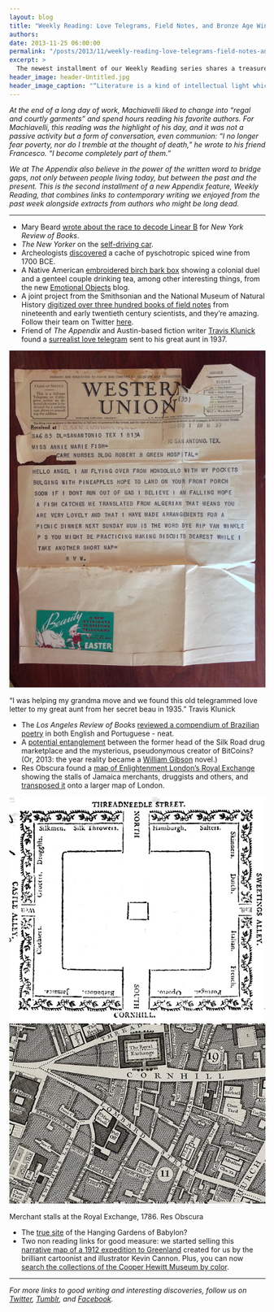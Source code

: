 ```yaml
---
layout: blog
title: "Weekly Reading: Love Telegrams, Field Notes, and Bronze Age Wine"
authors:
date: 2013-11-25 06:00:00
permalink: "/posts/2013/11/weekly-reading-love-telegrams-field-notes-and-bronze-age-wine"
excerpt: >
  The newest installment of our Weekly Reading series shares a treasure trove of over 300 scientific field books, a new way to search museum collections by color, and a surreal love telegram from 1937.
header_image: header-Untitled.jpg
header_image_caption: "“Literature is a kind of intellectual light which, like the light of the sun, enables us to see what we do not like.” - Dr. Johnson"
---
```

*At the end of a long day of work, Machiavelli liked to change into “regal and courtly garments” and spend hours reading his favorite authors. For Machiavelli, this reading was the highlight of his day, and it was not a passive activity but a form of conversation, even communion: “I no longer fear poverty, nor do I tremble at the thought of death,” he wrote to his friend Francesco. “I become completely part of them.”*

*We at *The Appendix* also believe in the power of the written word to bridge gaps, not only between people living today, but between the past and the present. This is the second installment of a new *Appendix* feature, *Weekly Reading,* that combines links to contemporary writing we enjoyed from the past week alongside extracts from authors who might be long dead.*

***

- Mary Beard [wrote about the race to decode Linear B](http://www.nybooks.com/articles/archives/2013/dec/05/what-was-greek-to-them/) for *New York Review of Books*.
- *The New Yorker* on the [self-driving car](http://www.newyorker.com/reporting/2013/11/25/131125fa_fact_bilger?currentPage=all&src=longreads&utm_content=buffer1e1a6&utm_source=buffer&utm_medium=twitter&utm_campaign=Buffer).
- Archeologists [discovered](blogs.smithsonianmag.com/smartnews/2013/11/archeologists-discovered-a-stash-of-3700-year-old-psychotropic-wine/) a cache of pyschotropic spiced wine from 1700 BCE. 
- A Native American [embroidered birch bark box](http://emotionalobjects.wordpress.com/2013/11/21/emotional-objects-archive-the-native-american-birch-box/) showing a colonial duel and a genteel couple drinking tea, among other interesting things, from the new [Emotional Objects](https://twitter.com/EmotionalObject) blog.
- A joint project from the Smithsonian and the National Museum of Natural History [digitized over three hundred books of field notes](http://collections.si.edu/search/results.htm?tag.cstype=all&q=unit_code%3AFBR&fq=online_media_type:%22Electronic+resource%22) from nineteenth and early twentieth century scientists, and they’re amazing. Follow their team on Twitter [here](https://twitter.com/FieldBookProj).
- Friend of *The Appendix* and Austin-based fiction writer [Travis Klunick](thesemightysecrets.tumblr.com) found a [surrealist love telegram](http://tumblr.theappendix.net/post/67165169004/thesemightysecrets-i-was-helping-my-grandma#notes) sent to his great aunt in 1937.

<div class="inline-image">
  <a class="fancybox" href="/images/blog/2013/11/tumblr_mvnojkmmRh1qzmympo1_1280-large.jpg">
    <img src="/images/blog/2013/11/tumblr_mvnojkmmRh1qzmympo1_1280-medium.jpg" width="640" alt="Weekly Reading" />
  </a>
  <p class="caption">
    “I was helping my grandma move and we found this old telegrammed love letter to my great aunt from her secret beau in 1935.”
    <span class="credit">
      Travis Klunick
    </span>
  </p>
</div>

- The *Los Angeles Review of Books* [reviewed a compendium of Brazilian poetry](https://lareviewofbooks.org/essay/brazilian-poetry-today-2/) in both English and Portuguese - neat. 
- A [potential entanglement](http://bits.blogs.nytimes.com/2013/11/23/study-suggests-link-between-dread-pirate-roberts-and-satoshi-nakamoto/?_r=1&) between the former head of the Silk Road drug marketplace and the mysterious, pseudonymous creator of BitCoins? (Or, 2013: the year reality became a [William Gibson](https://twitter.com/GreatDismal) novel.)
- Res Obscura found a [map of Enlightenment London’s Royal Exchange](http://books.google.com/books?id=0poHAAAAQAAJ&pg=PR1#v=onepage&q&f=false) showing the stalls of Jamaica merchants, druggists and others, and [transposed it](https://twitter.com/ResObscura/status/404671543218683904) onto a larger map of London.

<div class="inline-image">
  <a class="fancybox" href="/images/blog/2013/11/royal_exchange-large.jpg">
    <img src="/images/blog/2013/11/royal_exchange-medium.jpg" width="640" alt="Weekly Reading" />
  </a>
  <p class="caption">
    Merchant stalls at the Royal Exchange, 1786.
    <span class="credit">
      Res Obscura
    </span>
  </p>
</div>

- The [true site](http://www.telegraph.co.uk/earth/environment/archaeology/10470443/Pictured-the-real-site-of-the-Hanging-Gardens-of-Babylon.html) of the Hanging Gardens of Babylon?
- Two non reading links for good measure: we started selling this [narrative map of a 1912 expedition to Greenland](http://shop.theappendix.net/products/poster-of-1912-expedition-to-greenland-by-kevin-cannon) created for us by the brilliant cartoonist and illustrator Kevin Cannon. Plus, you can now [search the collections of the Cooper Hewitt Museum by color](http://collection.cooperhewitt.org/objects/colors/).

<hr class="special" />

*For more links to good writing and interesting discoveries, follow us on [Twitter](https://twitter.com/appendixjournal), [Tumblr](http://tumblr.theappendix.net/), and [Facebook](https://www.facebook.com/TheAppendix).*